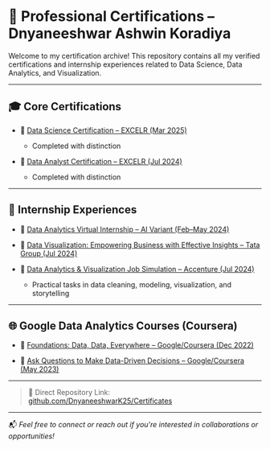 # 📄 Professional Certifications – Dnyaneeshwar Ashwin Koradiya

Welcome to my certification archive! This repository contains all my verified certifications and internship experiences related to Data Science, Data Analytics, and Visualization.

---

## 🎓 Core Certifications

- 📜 [Data Science Certification – EXCELR (Mar 2025)](https://github.com/DnyaneeshwarK25/Certificates/blob/main/Data%20science/Data%20science%20certificate%20excelr.pdf)
  - Completed with distinction

- 📜 [Data Analyst Certification – EXCELR (Jul 2024)](https://github.com/DnyaneeshwarK25/Certificates/blob/main/Data%20science/Excelr%20data%20analyst.pdf)
  - Completed with distinction

---

## 🧪 Internship Experiences

- 💼 [Data Analytics Virtual Internship – AI Variant (Feb–May 2024)](https://github.com/DnyaneeshwarK25/Certificates/blob/main/Internships/AI%20variant%20internship%20certificate%20.pdf)

- 💼 [Data Visualization: Empowering Business with Effective Insights – Tata Group (Jul 2024)](https://github.com/DnyaneeshwarK25/Certificates/blob/main/Internships/Tata%20Group%20completion_certificate.pdf)

- 💼 [Data Analytics & Visualization Job Simulation – Accenture (Jul 2024)](https://github.com/DnyaneeshwarK25/Certificates/blob/main/Internships/Accenture%20data%20analytics%20and%20visualization%20vitural%20intership.pdf)  
  - Practical tasks in data cleaning, modeling, visualization, and storytelling

---

## 🌐 Google Data Analytics Courses (Coursera)

- 📘 [Foundations: Data, Data, Everywhere – Google/Coursera (Dec 2022)](https://coursera.org/verify/ZU8A57YSYBFN)

- 📘 [Ask Questions to Make Data-Driven Decisions – Google/Coursera (May 2023)](https://coursera.org/verify/RT6WD8F7MDHR)

---

> 🔗 Direct Repository Link:  
> [github.com/DnyaneeshwarK25/Certificates](https://github.com/DnyaneeshwarK25/Certificates)

---

📬 *Feel free to connect or reach out if you're interested in collaborations or opportunities!*
